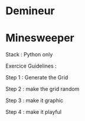 # Demineur
# Minesweeper 

Stack : 
Python only

Exercice Guidelines : 

Step 1 : Generate the Grid 

Step 2 : make the grid random

Step 3 : make it graphic

Step 4 : make it playful











